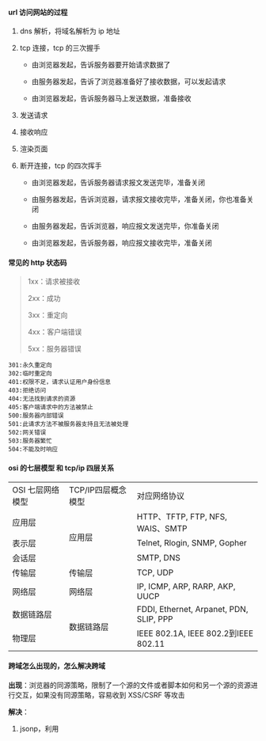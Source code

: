 #### url 访问网站的过程

1. dns 解析，将域名解析为 ip 地址

2. tcp 连接，tcp 的三次握手

    - 由浏览器发起，告诉服务器要开始请求数据了

    - 由服务器发起，告诉了浏览器准备好了接收数据，可以发起请求

    - 由浏览器发起，告诉服务器马上发送数据，准备接收

3. 发送请求

4. 接收响应

5. 渲染页面

6. 断开连接，tcp 的四次挥手

    - 由浏览器发起，告诉服务器请求报文发送完毕，准备关闭

    - 由服务器发起，告诉浏览器，请求报文接收完毕，准备关闭，你也准备关闭

    - 由服务器发起，告诉浏览器，响应报文发送完毕，你准备关闭

    - 由浏览器发起，告诉服务器，响应报文接收完毕，准备关闭

#### 常见的 http 状态码

> 1xx：请求被接收
>
> 2xx：成功
>
> 3xx：重定向
>
> 4xx：客户端错误
>
> 5xx：服务器错误

```
301:永久重定向
302:临时重定向
401:权限不足，请求认证用户身份信息
403:拒绝访问
404:无法找到请求的资源
405:客户端请求中的方法被禁止
500:服务器内部错误
501:此请求方法不被服务器支持且无法被处理
502:网关错误
503:服务器繁忙
504:不能及时响应
```

#### osi 的七层模型 和 tcp/ip 四层关系

<table>
   <tr>
        <td>OSI 七层网络模型</td>
        <td>TCP/IP四层概念模型</td>
        <td>对应网络协议</td>
    </tr>
    <tr>
        <td>应用层</td>
        <td rowspan="3">应用层</td>
        <td>HTTP、TFTP, FTP, NFS, WAIS、SMTP</td>
    </tr>
    <tr>
        <td>表示层</td>
        <td>Telnet, Rlogin, SNMP, Gopher</td>
    </tr>
    <tr>
        <td>会话层</td>
        <td>SMTP, DNS</td>
    </tr>
    <tr>
        <td>传输层</td>
        <td>传输层</td>
        <td>TCP, UDP</td>
    </tr>
    <tr>
        <td>网络层</td>
        <td>网络层</td>
        <td>IP, ICMP, ARP, RARP, AKP, UUCP</td>
    </tr>
    <tr>
        <td>数据链路层</td>
        <td rowspan="2">数据链路层</td>
        <td>FDDI, Ethernet, Arpanet, PDN, SLIP, PPP</td>
    </tr>
    <tr>
        <td>物理层</td>
        <td>IEEE 802.1A, IEEE 802.2到IEEE 802.11</td>
    </tr>
</table>

#### 跨域怎么出现的，怎么解决跨域

**出现**：浏览器的同源策略，限制了一个源的文件或者脚本如何和另一个源的资源进行交互，如果没有同源策略，容易收到 XSS/CSRF 等攻击

**解决**：

1. jsonp，利用 <script> 标签没有跨域限制的漏洞，页面可以动态的得到其他源的 json 数据

    - 优点：兼容性好，可以用于主流浏览器的跨域访问问题
    - 缺点：仅支持 get 方法；不安全，容易遭受 xss 攻击

2. cors 跨域资源共享，分为简单请求和复杂请求

    - 简单请求
    - 复杂请求，在正式请求之前，增加一次 http 查询请求

3. nginx 的反向代理

    配置一个代理服务器做跳板机

4. node 中间件代理（两次跨域）

    实现原理：就是服务器向服务器请求

